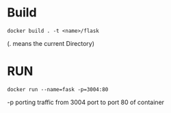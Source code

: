 # Build
   ```docker build . -t <name>/flask``` 
   
   (. means the current Directory)
# RUN
   ```docker run --name=fask -p=3004:80```
   
   -p porting traffic from 3004 port to port 80 of container

	
